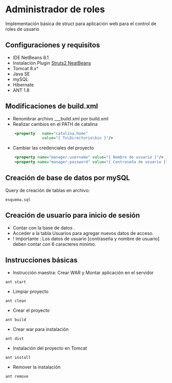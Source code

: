 # Administrador de roles

Implementación básica de struct para aplicación web para el control de roles de usuario

## Configuraciones y requisitos

* IDE NetBeans 8.1
* Instalación Plugin [Struts2 NeatBeans](http://plugins.netbeans.org/plugin/39218)
* Tomcat 8.x^
* Java SE
* mySQL
* Hibernate
* ANT 1.8 

## Modificaciones de build.xml
* Renombrar archivo ___build.xml por build.xml
* Realizar cambios en el PATH de catalina
```xml
    <property   name="catalina.home"    
                value="{ Tu\Directorio\bin }"/>
```
* Cambiar las credenciales del proyecto
```xml
    <property name="manager.username" value="{ Nombre de usuario }"/>
    <property name="manager.password" value="{ Contraseña de usuario }"/>
```

## Creación de base de datos por mySQL
Query de creación de tablas en archivo:
```
esquema.sql
```

## Creación de usuario para inicio de sesión
* Contar con la base de datos .
* Acceder a la tabla Usuarios para agregar nuevos datos de acceso.
* ! Importante : Los datos de usuario [contraseña y nombre de usuario] deben contar con 6 caracteres minimo.

## Instrucciones básicas <Last development>
* Instrucción maestra: Crear WAR y Montar aplicación en el servidor
```
ant start
```
* Limpiar proyecto
```
ant clean
```
* Crear el proyecto
```
ant build
```
* Crear war para instalación
```
ant dist
```
* Instalación del proyecto en Tomcat
```
ant install
```

* Remover la instalación
```
ant remove
```
